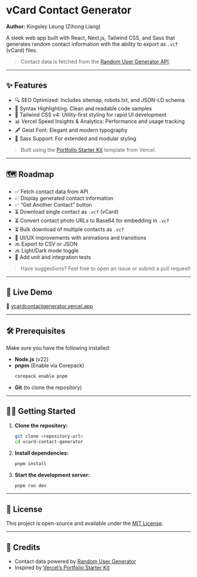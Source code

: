 # vCard Contact Generator  
**Author:** Kingsley Leung (Zihong Liang)  

A sleek web app built with React, Next.js, Tailwind CSS, and Sass that generates random contact information with the ability to export as `.vcf` (vCard) files.  

> Contact data is fetched from the [Random User Generator API](https://randomuser.me).

---

## ✨ Features

- 🔍 SEO Optimized: Includes sitemap, robots.txt, and JSON-LD schema
- 🎨 Syntax Highlighting: Clean and readable code samples
- 💨 Tailwind CSS v4: Utility-first styling for rapid UI development
- 📊 Vercel Speed Insights & Analytics: Performance and usage tracking
- 🖋️ Geist Font: Elegant and modern typography
- 💅 Sass Support: For extended and modular styling

> Built using the [Portfolio Starter Kit](https://vercel.com/templates/next.js/portfolio-starter-kit) template from Vercel.

---

## 🗺️ Roadmap

- ✅ Fetch contact data from API  
- ✅ Display generated contact information  
- ✅ “Get Another Contact” button  
- ⏳ Download single contact as `.vcf` (vCard)  
- ⏳ Convert contact photo URLs to Base64 for embedding in `.vcf`  
- ⏳ Bulk download of multiple contacts as `.vcf`  
- 🚧 UI/UX improvements with animations and transitions  
- 🔜 Export to CSV or JSON  
- 🔜 Light/Dark mode toggle  
- 📌 Add unit and integration tests  

> Have suggestions? Feel free to open an issue or submit a pull request!

---

## 🚀 Live Demo  
🔗 [vcardcontactgenerator.vercel.app](https://vcardcontactgenerator.vercel.app)

---

## 🛠 Prerequisites

Make sure you have the following installed:

- **Node.js** (v22)
- **pnpm** (Enable via Corepack)
    ```bash
    corepack enable pnpm
    ```
- **Git** (to clone the repository)

---

## 🧑‍💻 Getting Started

1. **Clone the repository:**
    ```bash
    git clone <repository-url>
    cd vcard-contact-generator
    ```

2. **Install dependencies:**
    ```bash
    pnpm install
    ```

3. **Start the development server:**
    ```bash
    pnpm run dev
    ```

---

## 📄 License

This project is open-source and available under the [MIT License](LICENSE).

---

## 🙌 Credits

- Contact data powered by [Random User Generator](https://randomuser.me)  
- Inspired by [Vercel’s Portfolio Starter Kit](https://vercel.com/templates/next.js/portfolio-starter-kit)
